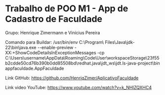 # Trabalho de POO M1 - App de Cadastro de Faculdade

Grupo: Henrique Zimermann e Vinícius Pereira

Comando para Buildar:  /usr/bin/env C:\\Program\ Files\\Java\\jdk-22\\bin\\java.exe --enable-preview -XX:+ShowCodeDetailsInExceptionMessages -cp C:\\Users\\username\\AppData\\Roaming\\Code\\User\\workspaceStorage\\23f55b2cdde50cd76b390b0dd85508bd\\redhat.java\\jdt_ws\\jdt.ls-java-project\\bin appfaculdade.AppFaculdade

Link GitHub: https://github.com/HenriqZimer/AplicativoFaculdade

Link video YouTube: https://www.youtube.com/watch?v=k_NHIZQXHC4
